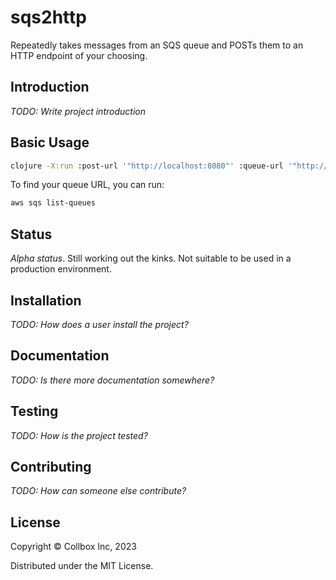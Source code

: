 # sqs2http

Repeatedly takes messages from an SQS queue and POSTs them to an HTTP
endpoint of your choosing.

## Introduction

*TODO: Write project introduction*

## Basic Usage

```sh
clojure -X:run :post-url '"http://localhost:8080"' :queue-url '"http://sqs.us-west-2.amazonaws.com/1234567890/my-queue"'
```

To find your queue URL, you can run:

```sh
aws sqs list-queues
```

## Status

*Alpha status*.  Still working out the kinks.  Not suitable to be used
in a production environment.

## Installation

*TODO: How does a user install the project?*

## Documentation

*TODO: Is there more documentation somewhere?*

## Testing

*TODO: How is the project tested?*

## Contributing

*TODO: How can someone else contribute?*

## License

Copyright © Collbox Inc, 2023

Distributed under the MIT License.

